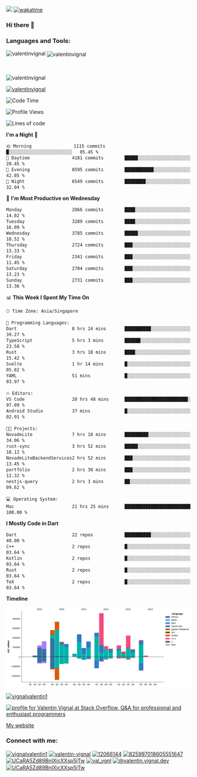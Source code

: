 
![](https://komarev.com/ghpvc/?username=valentinvignal&label=Profile%20views&color=0e75b6&style=flat)
[![wakatime](https://wakatime.com/badge/user/a700230c-ba51-4378-8fbc-fbcb542401ed.svg)](https://wakatime.com/@a700230c-ba51-4378-8fbc-fbcb542401ed)

### Hi there 👋

<h3 align="left">Languages and Tools:</h3>


<p><img align="left" src="https://github-readme-stats.vercel.app/api?username=ValentinVignal&count_private=true&show_icons=true&theme=dark" alt="valentinvignal" /></p>

<p>&nbsp;<img align="center" src="https://github-readme-stats.vercel.app/api/top-langs/?username=ValentinVignal&hide=jupyter%20notebook&layout=compact&theme=dark" alt="valentinvignal" /></p>

<br/>

<p><img align="center" src="https://github-readme-streak-stats.herokuapp.com/?user=valentinvignal&theme=dark" alt="valentinvignal" /></p>


<p align="left"> <a href="https://github.com/ryo-ma/github-profile-trophy"><img src="https://github-profile-trophy.vercel.app/?username=valentinvignal&theme=darkhub" alt="valentinvignal" /></a> </p>

<!--START_SECTION:waka-->
![Code Time](http://img.shields.io/badge/Code%20Time-2%2C490%20hrs%206%20mins-blue)

![Profile Views](http://img.shields.io/badge/Profile%20Views-0-blue)

![Lines of code](https://img.shields.io/badge/From%20Hello%20World%20I%27ve%20Written-3.3%20million%20lines%20of%20code-blue)

**I'm a Night 🦉** 

```text
🌞 Morning                1115 commits        █░░░░░░░░░░░░░░░░░░░░░░░░   05.45 % 
🌆 Daytime                4181 commits        █████░░░░░░░░░░░░░░░░░░░░   20.45 % 
🌃 Evening                8595 commits        ███████████░░░░░░░░░░░░░░   42.05 % 
🌙 Night                  6549 commits        ████████░░░░░░░░░░░░░░░░░   32.04 % 
```
📅 **I'm Most Productive on Wednesday** 

```text
Monday                   2866 commits        ████░░░░░░░░░░░░░░░░░░░░░   14.02 % 
Tuesday                  3289 commits        ████░░░░░░░░░░░░░░░░░░░░░   16.09 % 
Wednesday                3785 commits        █████░░░░░░░░░░░░░░░░░░░░   18.52 % 
Thursday                 2724 commits        ███░░░░░░░░░░░░░░░░░░░░░░   13.33 % 
Friday                   2341 commits        ███░░░░░░░░░░░░░░░░░░░░░░   11.45 % 
Saturday                 2704 commits        ███░░░░░░░░░░░░░░░░░░░░░░   13.23 % 
Sunday                   2731 commits        ███░░░░░░░░░░░░░░░░░░░░░░   13.36 % 
```


📊 **This Week I Spent My Time On** 

```text
🕑︎ Time Zone: Asia/Singapore

💬 Programming Languages: 
Dart                     8 hrs 24 mins       ██████████░░░░░░░░░░░░░░░   39.27 % 
TypeScript               5 hrs 3 mins        ██████░░░░░░░░░░░░░░░░░░░   23.58 % 
Rust                     3 hrs 18 mins       ████░░░░░░░░░░░░░░░░░░░░░   15.42 % 
Svelte                   1 hr 14 mins        █░░░░░░░░░░░░░░░░░░░░░░░░   05.82 % 
YAML                     51 mins             █░░░░░░░░░░░░░░░░░░░░░░░░   03.97 % 

🔥 Editors: 
VS Code                  20 hrs 48 mins      ████████████████████████░   97.09 % 
Android Studio           37 mins             █░░░░░░░░░░░░░░░░░░░░░░░░   02.91 % 

🐱‍💻 Projects: 
NovadeLite               7 hrs 18 mins       █████████░░░░░░░░░░░░░░░░   34.06 % 
rust-sync                3 hrs 52 mins       █████░░░░░░░░░░░░░░░░░░░░   18.12 % 
NovadeLiteBackendServices2 hrs 52 mins       ███░░░░░░░░░░░░░░░░░░░░░░   13.45 % 
portfolio                2 hrs 38 mins       ███░░░░░░░░░░░░░░░░░░░░░░   12.32 % 
nestjs-query             2 hrs 3 mins        ██░░░░░░░░░░░░░░░░░░░░░░░   09.62 % 

💻 Operating System: 
Mac                      21 hrs 25 mins      █████████████████████████   100.00 % 
```

**I Mostly Code in Dart** 

```text
Dart                     22 repos            ██████████░░░░░░░░░░░░░░░   40.00 % 
C++                      2 repos             █░░░░░░░░░░░░░░░░░░░░░░░░   03.64 % 
Kotlin                   2 repos             █░░░░░░░░░░░░░░░░░░░░░░░░   03.64 % 
Rust                     2 repos             █░░░░░░░░░░░░░░░░░░░░░░░░   03.64 % 
TeX                      2 repos             █░░░░░░░░░░░░░░░░░░░░░░░░   03.64 % 
```



**Timeline**

![Lines of Code chart](https://raw.githubusercontent.com/ValentinVignal/ValentinVignal/main/assets/bar_graph.png)


<!--END_SECTION:waka-->

<p align="left"> <a href="https://twitter.com/vignalvalentin1" target="blank"><img src="https://img.shields.io/twitter/follow/vignalvalentin1?logo=twitter" alt="vignalvalentin1" /></a> </p>

<a href="https://stackoverflow.com/users/12066144/valentin-vignal"><img src="https://stackexchange.com/users/flair/16694563.png?theme=dark" width="208" height="58" alt="profile for Valentin Vignal at Stack Overflow, Q&amp;A for professional and enthusiast programmers" title="profile for Valentin Vignal at Stack Overflow, Q&amp;A for professional and enthusiast programmers"></a>

[My website](https://valentinvignal.github.io/portfolio/)

<h3 align="left">Connect with me:</h3>
<p align="left">
<a href="https://twitter.com/vignalvalentin1" target="blank"><img align="center" src="https://raw.githubusercontent.com/rahuldkjain/github-profile-readme-generator/master/src/images/icons/Social/twitter.svg" alt="vignalvalentin1" height="30" width="40" /></a>
<a href="https://linkedin.com/in/valentin-vignal" target="blank"><img align="center" src="https://raw.githubusercontent.com/rahuldkjain/github-profile-readme-generator/master/src/images/icons/Social/linked-in-alt.svg" alt="valentin-vignal" height="30" width="40" /></a>
<a href="https://stackoverflow.com/users/12066144" target="blank"><img align="center" src="https://raw.githubusercontent.com/rahuldkjain/github-profile-readme-generator/master/src/images/icons/Social/stack-overflow.svg" alt="12066144" height="30" width="40" /></a>
<a href="https://discordapp.com/users/825997018605551647" target="blank"><img align="center" src="https://raw.githubusercontent.com/rahuldkjain/github-profile-readme-generator/master/src/images/icons/Social/discord.svg" alt="825997018605551647" height="30" width="40" /></a>
<a href="https://www.reddit.com/user/ValentinVignal" target="blank"><img align="center" src="https://raw.githubusercontent.com/rahuldkjain/github-profile-readme-generator/master/src/images/icons/Social/reddit.svg" alt="UCaRA5Zd89BnlXicXXsp5jTw" height="30" width="40" /></a>
<a href="https://instagram.com/valentin_vignal" target="blank"><img align="center" src="https://raw.githubusercontent.com/rahuldkjain/github-profile-readme-generator/master/src/images/icons/Social/instagram.svg" alt="val_vgnl" height="30" width="40" /></a>
<a href="https://medium.com/@valentin.vignal.dev" target="blank"><img align="center" src="https://raw.githubusercontent.com/rahuldkjain/github-profile-readme-generator/master/src/images/icons/Social/medium.svg" alt="@valentin.vignal.dev" height="30" width="40" /></a>
<a href="https://www.youtube.com/channel/UCaRA5Zd89BnlXicXXsp5jTw" target="blank"><img align="center" src="https://raw.githubusercontent.com/rahuldkjain/github-profile-readme-generator/master/src/images/icons/Social/youtube.svg" alt="UCaRA5Zd89BnlXicXXsp5jTw" height="30" width="40" /></a>
</p>


